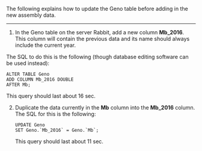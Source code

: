 The following explains how to update the Geno table before adding in the new assembly data.
___

1. In the Geno table on the server Rabbit, add a new column **Mb_2016**. This column will contain the previous data and its name should always include the current year. 

  The SQL to do this is the following (though database editing software can be used instead):
  ```
  ALTER TABLE Geno
  ADD COLUMN Mb_2016 DOUBLE
  AFTER Mb;
  ```
   
  This query should last about 16 sec.

2. Duplicate the data currently in the **Mb** column into the **Mb_2016** column. The SQL for this is the following:
   ```
   UPDATE Geno
   SET Geno.`Mb_2016` = Geno.`Mb`;
   ```

   This query should last about 11 sec.
